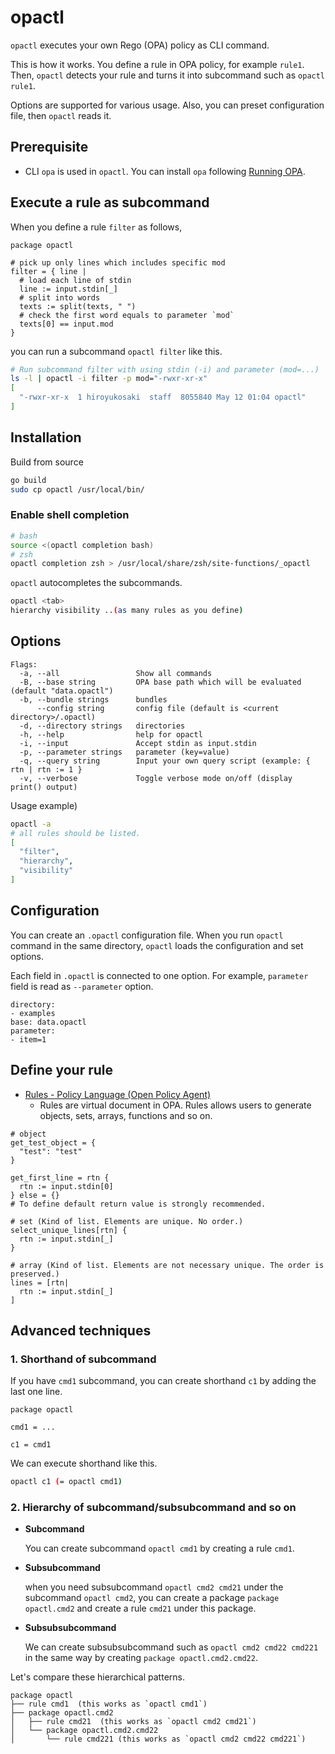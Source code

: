 # opactl

`opactl` executes your own Rego (OPA) policy as CLI command. 

This is how it works. You define a rule in OPA policy, for example `rule1`. Then, `opactl` detects your rule and turns it into subcommand such as `opactl rule1`.

Options are supported for various usage. Also, you can preset configuration file, then `opactl` reads it.

## Prerequisite

- CLI `opa` is used in `opactl`. You can install `opa` following [Running OPA](https://www.openpolicyagent.org/docs/latest/#running-opa).

## Execute a rule as subcommand

When you define a rule `filter` as follows, 

```rego
package opactl

# pick up only lines which includes specific mod
filter = { line |
  # load each line of stdin
  line := input.stdin[_]
  # split into words
  texts := split(texts, " ")
  # check the first word equals to parameter `mod`
  texts[0] == input.mod
}
```

you can run a subcommand `opactl filter` like this.

```sh
# Run subcommand filter with using stdin (-i) and parameter (mod=...)
ls -l | opactl -i filter -p mod="-rwxr-xr-x"
[
  "-rwxr-xr-x  1 hiroyukosaki  staff  8055840 May 12 01:04 opactl"
]
```

## Installation

Build from source

```sh
go build
sudo cp opactl /usr/local/bin/
```

### Enable shell completion

```sh
# bash
source <(opactl completion bash)
# zsh
opactl completion zsh > /usr/local/share/zsh/site-functions/_opactl
```

`opactl` autocompletes the subcommands.

```sh
opactl <tab>
hierarchy visibility ..(as many rules as you define)
```

## Options

```
Flags:
  -a, --all                 Show all commands
  -B, --base string         OPA base path which will be evaluated (default "data.opactl")
  -b, --bundle strings      bundles
      --config string       config file (default is <current directory>/.opactl)
  -d, --directory strings   directories
  -h, --help                help for opactl
  -i, --input               Accept stdin as input.stdin
  -p, --parameter strings   parameter (key=value)
  -q, --query string        Input your own query script (example: { rtn | rtn := 1 }
  -v, --verbose             Toggle verbose mode on/off (display print() output)
```

Usage example)

```sh
opactl -a
# all rules should be listed.
[
  "filter",
  "hierarchy",
  "visibility"
]
```

## Configuration

You can create an `.opactl` configuration file. When you run `opactl` command in the same directory, `opactl` loads the configuration and set options. 

Each field in `.opactl` is connected to one option. For example, `parameter` field is read as `--parameter` option.

```
directory:
- examples
base: data.opactl
parameter:
- item=1
```

## Define your rule

- [Rules - Policy Language (Open Policy Agent)](https://www.openpolicyagent.org/docs/latest/policy-language/#rules)
  - Rules are virtual document in OPA. Rules allows users to generate objects, sets, arrays, functions and so on. 

```rego
# object
get_test_object = {
  "test": "test"
}

get_first_line = rtn {
  rtn := input.stdin[0]
} else = {}
# To define default return value is strongly recommended.

# set (Kind of list. Elements are unique. No order.)
select_unique_lines[rtn] {
  rtn := input.stdin[_]
}

# array (Kind of list. Elements are not necessary unique. The order is preserved.)
lines = [rtn|
  rtn := input.stdin[_]
]

```

## Advanced techniques

### 1. Shorthand of subcommand

If you have `cmd1` subcommand, you can create shorthand `c1` by adding the last one line.

```rego
package opactl

cmd1 = ...

c1 = cmd1
```

We can execute shorthand like this.

```sh
opactl c1 (= opactl cmd1)
```

### 2. Hierarchy of subcommand/subsubcommand and so on

- **Subcommand**

  You can create subcommand `opactl cmd1` by creating a rule `cmd1`.
- **Subsubcommand**

  when you need subsubcommand `opactl cmd2 cmd21` under the subcommand `opactl cmd2`, you can create a package `package opactl.cmd2` and create a rule `cmd21` under this package.
- **Subsubsubcommand**

  We can create subsubsubcommand such as `opactl cmd2 cmd22 cmd221` in the same way by creating `package opactl.cmd2.cmd22`.

Let's compare these hierarchical patterns.

```
package opactl
├── rule cmd1  (this works as `opactl cmd1`)
├── package opactl.cmd2
│   ├── rule cmd21  (this works as `opactl cmd2 cmd21`)
│   └── package opactl.cmd2.cmd22  
│       └── rule cmd221 (this works as `opactl cmd2 cmd22 cmd221`)
```
